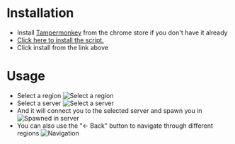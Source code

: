 
# Installation
  - Install [Tampermonkey](https://chrome.google.com/webstore/detail/tampermonkey/dhdgffkkebhmkfjojejmpbldmpobfkfo?hl=en) from the chrome store if you don't have it already
  - [Click here to install the script.](https://github.com/serverbuttonsforalis/serverbuttonsforalis/raw/master/userscript.user.js)
  - Click install from the link above
  
# Usage
  - Select a region
  ![Select a region](http://havoc.is-abusing.me/8k46YVU.png)
  - Select a server
  ![Select a server](http://havoc.is-abusing.me/baNGC2d.png)
  - And it will connect you to the selected server and spawn you in
  ![Spawned in server](http://havoc.is-abusing.me/rHfihsg.png)
  - You can also use the "← Back" button to navigate through different regions
  ![Navigation](http://havoc.is-abusing.me/16jXyBm.gif)
